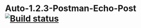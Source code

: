 # Auto-1.2.3-Postman-Echo-Post [![Build status](https://ci.appveyor.com/api/projects/status/2dsgurj39rk9yvt1/branch/master?svg=true)](https://ci.appveyor.com/project/tvkosa/auto-1-2-3-postman-echo-post/branch/master)
